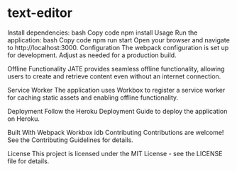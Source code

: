 # text-editor
Install dependencies:
bash
Copy code
npm install
Usage
Run the application:
bash
Copy code
npm run start
Open your browser and navigate to http://localhost:3000.
Configuration
The webpack configuration is set up for development. Adjust as needed for a production build.

Offline Functionality
JATE provides seamless offline functionality, allowing users to create and retrieve content even without an internet connection.

Service Worker
The application uses Workbox to register a service worker for caching static assets and enabling offline functionality.

Deployment
Follow the Heroku Deployment Guide to deploy the application on Heroku.

Built With
Webpack
Workbox
idb
Contributing
Contributions are welcome! See the Contributing Guidelines for details.

License
This project is licensed under the MIT License - see the LICENSE file for details.


